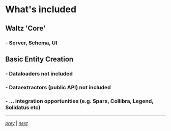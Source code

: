 # What's included

## Waltz 'Core'
### - Server, Schema, UI

## Basic Entity Creation
### - Dataloaders not included
### - Dataextractors (public API) not included
### - ... integration opportunities (e.g. Sparx, Collibra, Legend, Solidatus etc)

----

_[prev](30_deployment_setup.md)_ |
_[next](50_setup.md)_
